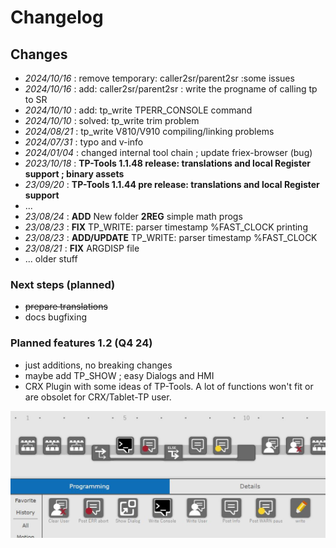 
# Changelog
## Changes
- *2024/10/16* : remove temporary: caller2sr/parent2sr :some issues
- *2024/10/16* : add: caller2sr/parent2sr : write the progname of calling tp to SR
- *2024/10/10* : add: tp_write TPERR_CONSOLE command
- *2024/10/10* : solved: tp_write trim problem 
- *2024/08/21* : tp_write V810/V910 compiling/linking problems
- *2024/07/31* : typo and v-info
- *2024/01/04* : changed internal tool chain ; update friex-browser (bug)
- *2023/10/18* : **TP-Tools 1.1.48 release: translations and local Register support ; binary assets**
- *23/09/20* : **TP-Tools 1.1.44 pre release: translations and local Register support**
- ...
- *23/08/24* : **ADD** New folder **2REG** simple math progs 
- *23/08/23* : **FIX** TP_WRITE: parser timestamp %FAST_CLOCK printing
- *23/08/23* : **ADD/UPDATE** TP_WRITE: parser timestamp %FAST_CLOCK
- *23/08/21* : **FIX** ARGDISP file 
- ... older stuff

### Next steps (planned)
-  ~~prepare translations~~
-  docs bugfixing

### Planned features 1.2 (Q4 24)
- just additions, no breaking changes
- maybe add TP_SHOW ; easy Dialogs and HMI
- CRX Plugin with some ideas of TP-Tools. 
    A lot of functions won't fit or are obsolet for CRX/Tablet-TP user.

![CRX_PlugIn_Brainstorm1](assets/CRX_PlugIn_Brainstorm1.JPG)

